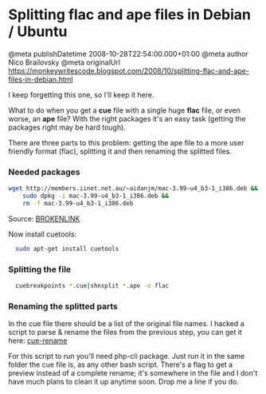 # Splitting flac and ape files in Debian / Ubuntu

@meta publishDatetime 2008-10-28T22:54:00.000+01:00
@meta author Nico Brailovsky
@meta originalUrl https://monkeywritescode.blogspot.com/2008/10/splitting-flac-and-ape-files-in-debian.html

I keep forgetting this one, so I'll keep it here.

What to do when you get a **cue** file with a single huge **flac** file, or even worse, an **ape** file? With the right packages it's an easy task (getting the packages right may be hard tough).

There are three parts to this problem: getting the ape file to a more user friendly format (flac), splitting it and then renaming the splitted files.
### Needed packages

```bash
wget http://members.iinet.net.au/~aidanjm/mac-3.99-u4_b3-1_i386.deb &&
    sudo dpkg -i mac-3.99-u4_b3-1_i386.deb &&
    rm -f mac-3.99-u4_b3-1_i386.deb
```

Source: [BROKENLINK](/blog_md/youfoundadeadlink.md)

Now install cuetools:

```bash
  sudo apt-get install cuetools
```

### Splitting the file

```bash
  cuebreakpoints *.cue|shnsplit *.ape -o flac
```

### Renaming the splitted parts

In the cue file there should be a list of the original file names. I hacked a script to parse & rename the files from the previous step, you can get it here: [cue-rename](/blog_md/youfoundadeadlink.md)

For this script to run you'll need php-cli package. Just run it in the same folder the cue file is, as any other bash script. There's a flag to get a preview instead of a complete rename; it's somewhere in the file and I don't have much plans to clean it up anytime soon. Drop me a line if you do.

